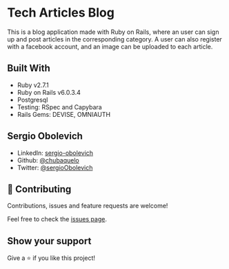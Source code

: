 # Tech Articles Blog

This is a blog application made with Ruby on Rails, where an user can sign up and post articles in the corresponding category.
A user can also register with a facebook account, and an image can be uploaded to each article.

## Built With

- Ruby v2.7.1
- Ruby on Rails v6.0.3.4
- Postgresql
- Testing: RSpec and Capybara
- Rails Gems: DEVISE, OMNIAUTH

## Sergio Obolevich

- LinkedIn: [sergio-obolevich](https://www.linkedin.com/in/sergio-obolevich/)
- Github: [@chubaquelo](https://github.com/chubaquelo)
- Twitter: [@sergioObolevich](https://twitter.com/sergioObolevich)

## 🤝 Contributing

Contributions, issues and feature requests are welcome!

Feel free to check the [issues page](https://github.com/chubaquelo/Tech-Articles-Blog/issues).

## Show your support

Give a ⭐️ if you like this project!
